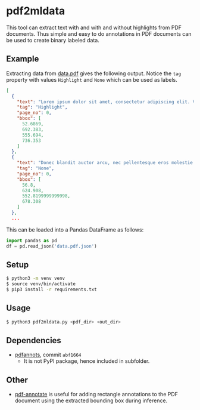 # pdf2mldata
This tool can extract text with and with and without highlights from PDF documents. Thus simple and easy to do annotations in PDF documents can be used to create binary labeled data.


## Example
Extracting data from [data.pdf](doc/data.pdf) gives the following output. Notice the ```tag``` property with values ```Highlight``` and ```None``` which can be used as labels.


```json
[
  {
    "text": "Lorem ipsum dolor sit amet, consectetur adipiscing elit. Vestibulum consequat mi quis pretium semper. Proin luctus orci ac neque venenatis, quis commodo dolor posuere. Curabitur dignissim sapien quis cursus egestas. ",
    "tag": "Highlight",
    "page_no": 0,
    "bbox": [
      52.6869,
      692.383,
      555.694,
      736.353
    ]
  },
  {
    "text": "Donec blandit auctor arcu, nec pellentesque eros molestie eget. In consectetur aliquam hendrerit. Sed cursus mauris vitae ligula pellentesque, non pellentesque urna aliquet. Fusce placerat mauris enim, nec rutrum purus semper vel. Praesent tincidunt neque eu pellentesque pharetra. Fusce pellentesque est orci.",
    "tag": "None",
    "page_no": 0,
    "bbox": [
      56.8,
      624.908,
      552.8199999999998,
      678.308
    ]
  },
  ...
```

This can be loaded into a Pandas DataFrame as follows:

```python
import pandas as pd
df = pd.read_json('data.pdf.json')
```

## Setup
```bash
$ python3 -m venv venv
$ source venv/bin/activate
$ pip3 install -r requirements.txt
```

## Usage
```bash
$ python3 pdf2mldata.py <pdf_dir> <out_dir>
```


## Dependencies
* [pdfannots](https://github.com/0xabu/pdfannots), commit ```abf1664```
  * It is not PyPI package, hence included in subfolder.

## Other
* [pdf-annotate](https://github.com/plangrid/pdf-annotate) is useful for adding rectangle annotations to the PDF document using the extracted bounding box during inference.